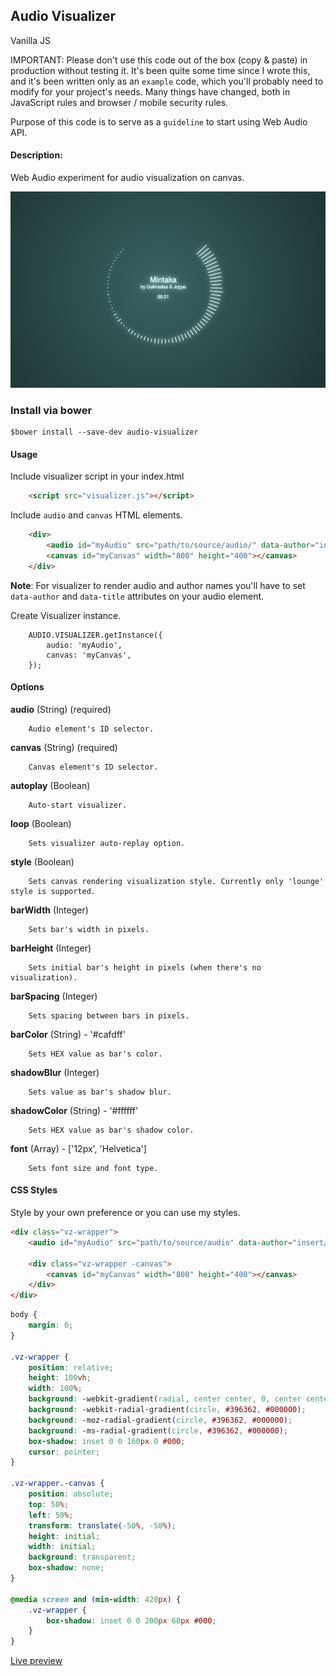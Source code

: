 ## Audio Visualizer
Vanilla JS

IMPORTANT: Please don't use this code out of the box (copy & paste) in production without testing it. It's been quite some time since I wrote this, and it's been written only as an `example` code, which you'll probably need to modify for your project's needs. Many things have changed, both in JavaScript rules and browser / mobile security rules.

Purpose of this code is to serve as a `guideline` to start using Web Audio API.


#### Description:

Web Audio experiment for audio visualization on canvas.

![visualizer](/screenshots/visualizer.png "visualizer")

### Install via bower

````shell
$bower install --save-dev audio-visualizer
````

#### Usage

Include visualizer script in your index.html

````html
    <script src="visualizer.js"></script>
````

Include `audio` and `canvas` HTML elements.
````html
    <div>
        <audio id="myAudio" src="path/to/source/audio/" data-author="insert/author/name" data-title="insert/audio/name"></audio>
        <canvas id="myCanvas" width="800" height="400"></canvas>
    </div>
````
**Note**: For visualizer to render audio and author names you'll have to set `data-author` and `data-title` attributes on your audio element.


Create Visualizer instance.

````shell
    AUDIO.VISUALIZER.getInstance({
        audio: 'myAudio',
        canvas: 'myCanvas',
    });
````

#### Options

**audio** (String) (required)

````
    Audio element's ID selector.
````

**canvas** (String) (required)

````
    Canvas element's ID selector.
````

**autoplay** (Boolean)

````
    Auto-start visualizer.
````

**loop** (Boolean)

````
    Sets visualizer auto-replay option.
````

**style** (Boolean)

````
    Sets canvas rendering visualization style. Currently only 'lounge' style is supported.
````

**barWidth** (Integer)

````
    Sets bar's width in pixels.
````

**barHeight** (Integer)

````
    Sets initial bar's height in pixels (when there's no visualization).
````

**barSpacing** (Integer)

````
    Sets spacing between bars in pixels.
````

**barColor** (String) - '#cafdff'

````
    Sets HEX value as bar's color.
````

**shadowBlur** (Integer)

````
    Sets value as bar's shadow blur.
````

**shadowColor** (String) - '#ffffff'

````
    Sets HEX value as bar's shadow color.
````

**font** (Array) - ['12px', 'Helvetica']

````
    Sets font size and font type.
````

#### CSS Styles
Style by your own preference or you can use my styles.

````html
<div class="vz-wrapper">
    <audio id="myAudio" src="path/to/source/audio" data-author="insert/author/name" data-title="insert/audio/name"></audio>

    <div class="vz-wrapper -canvas">
        <canvas id="myCanvas" width="800" height="400"></canvas>
    </div>
</div>
````

````css
body {
    margin: 0;
}

.vz-wrapper {
    position: relative;
    height: 100vh;
    width: 100%;
    background: -webkit-gradient(radial, center center, 0, center center, 460, from(#396362), to(#000000));
    background: -webkit-radial-gradient(circle, #396362, #000000);
    background: -moz-radial-gradient(circle, #396362, #000000);
    background: -ms-radial-gradient(circle, #396362, #000000);
    box-shadow: inset 0 0 160px 0 #000;
    cursor: pointer;
}

.vz-wrapper.-canvas {
    position: absolute;
    top: 50%;
    left: 50%;
    transform: translate(-50%, -50%);
    height: initial;
    width: initial;
    background: transparent;
    box-shadow: none;
}

@media screen and (min-width: 420px) {
    .vz-wrapper {
        box-shadow: inset 0 0 200px 60px #000;
    }
}
````

[Live preview](http://davidlazic.github.io/audio-visualizer)
